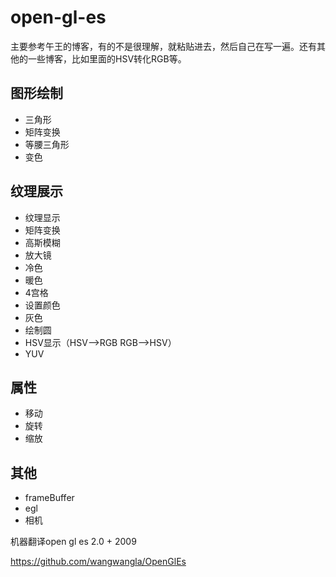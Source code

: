 # open-gl-es

主要参考午王的博客，有的不是很理解，就粘贴进去，然后自己在写一遍。还有其他的一些博客，比如里面的HSV转化RGB等。

## 图形绘制

- 三角形
- 矩阵变换
- 等腰三角形
- 变色

## 纹理展示

- 纹理显示
- 矩阵变换
- 高斯模糊
- 放大镜
- 冷色
- 暖色
- 4宫格
- 设置颜色
- 灰色
- 绘制圆
- HSV显示（HSV-->RGB  RGB-->HSV）
- YUV 

## 属性

- 移动
- 旋转
- 缩放

## 其他

- frameBuffer
- egl
- 相机



机器翻译open gl es 2.0  + 2009

https://github.com/wangwangla/OpenGlEs



